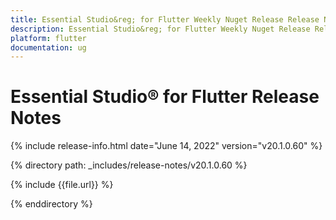 ```yaml
---
title: Essential Studio&reg; for Flutter Weekly Nuget Release Release Notes  
description: Essential Studio&reg; for Flutter Weekly Nuget Release Release Notes  
platform: flutter
documentation: ug
---
```


# Essential Studio&reg; for Flutter  Release Notes  

{% include release-info.html date="June 14, 2022"  version="v20.1.0.60" %} 


{% directory path: _includes/release-notes/v20.1.0.60 %}

{% include {{file.url}} %}

{% enddirectory %}